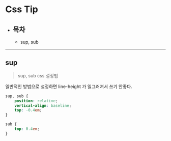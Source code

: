# Css Tip

* ## 목차
    * sup, sub

---

## sup

> sup, sub css 설정법

일반적인 방법으로 설정하면 line-height 가 일그러져서 쓰기 안좋다.

```css
sup, sub {
    position: relative;
    vertical-align: baseline;
    top: -0.4em;
}

sub {
    top: 0.4em;
}

```